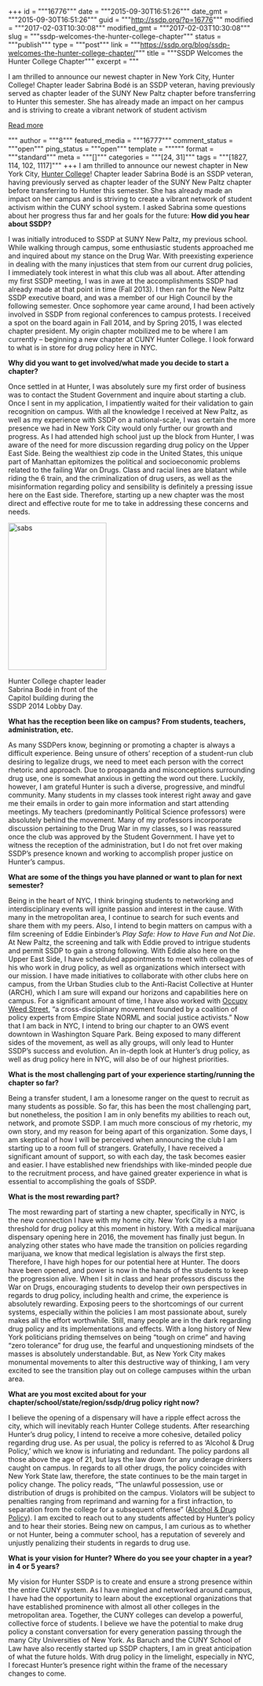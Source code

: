+++
id = """16776"""
date = """2015-09-30T16:51:26"""
date_gmt = """2015-09-30T16:51:26"""
guid = """http://ssdp.org/?p=16776"""
modified = """2017-02-03T10:30:08"""
modified_gmt = """2017-02-03T10:30:08"""
slug = """ssdp-welcomes-the-hunter-college-chapter"""
status = """publish"""
type = """post"""
link = """https://ssdp.org/blog/ssdp-welcomes-the-hunter-college-chapter/"""
title = """SSDP Welcomes the Hunter College Chapter"""
excerpt = """<p>I am thrilled to announce our newest chapter in New York City, Hunter College! Chapter leader Sabrina Bodé is an SSDP veteran, having previously served as chapter leader of the SUNY New Paltz chapter before transferring to Hunter this semester. She has already made an impact on her campus and is striving to create a vibrant network of student activism</p>
<div class="h10"></div>
<p><a class="more-link2 flat" href="https://ssdp.org/blog/ssdp-welcomes-the-hunter-college-chapter/">Read more</a></p>
"""
author = """8"""
featured_media = """16777"""
comment_status = """open"""
ping_status = """open"""
template = """"""
format = """standard"""
meta = """[]"""
categories = """[24, 31]"""
tags = """[1827, 114, 102, 1117]"""
+++
I am thrilled to announce our newest chapter in New York City, <a href="http://ssdp.org/chapters/northeast/new-york/hunter-college/" target="_blank">Hunter College</a>! Chapter leader Sabrina Bodé is an SSDP veteran, having previously served as chapter leader of the SUNY New Paltz chapter before transferring to Hunter this semester. She has already made an impact on her campus and is striving to create a vibrant network of student activism within the CUNY school system. I asked Sabrina some questions about her progress thus far and her goals for the future:

<b>
How did you hear about SSDP? </b>

<span style="font-weight: 400;">I was initially introduced to SSDP at SUNY New Paltz, my previous school. While walking through campus, some enthusiastic students approached me and inquired about my stance on the Drug War. With preexisting experience in dealing with the many injustices that stem from our current drug policies, I immediately took interest in what this club was all about. After attending my first SSDP meeting, I was in awe at the accomplishments SSDP had already made at that point in time (Fall 2013). I then ran for the New Paltz SSDP executive board, and was a member of our High Council by the following semester. Once sophomore year came around, I had been actively involved in SSDP from regional conferences to campus protests. I received a spot on the board again in Fall 2014, and by Spring 2015, I was elected chapter president. My origin chapter mobilized me to be where I am currently &#8211; beginning a new chapter at CUNY Hunter College. I look forward to what is in store for drug policy here in NYC.</span>

<b>Why did you want to get involved/what made you decide to start a chapter?</b>

<span style="font-weight: 400;">Once settled in at Hunter, I was absolutely sure my first order of business was to contact the Student Government and inquire about starting a club. Once I sent in my application, I impatiently waited for their validation to gain recognition on campus. With all the knowledge I received at New Paltz, as well as my experience with SSDP on a national-scale, I was certain the more presence we had in New York City would only further our growth and progress. As I had attended high school just up the block from Hunter, I was aware of the need for more discussion regarding drug policy on the Upper East Side. Being the wealthiest zip code in the United States, this unique part of Manhattan epitomizes the political and socioeconomic problems related to the failing War on Drugs. Class and racial lines are blatant while riding the 6 train, and the criminalization of drug users, as well as the misinformation regarding policy and sensibility is definitely a pressing issue here on the East side. Therefore, starting up a new chapter was the most direct and effective route for me to take in addressing these concerns and needs.  </span>

<div id="attachment_16777" style="width: 210px" class="wp-caption alignleft"><a href="http://ssdp.org/assets/sabs.jpg"><img class="wp-image-16777 size-medium" src="http://ssdp.org/assets/sabs-200x300.jpg" alt="sabs" width="200" height="300" /></a><p class="wp-caption-text">Hunter College chapter leader Sabrina Bodé in front of the Capitol building during the SSDP 2014 Lobby Day.</p></div>

<b>What has the reception been like on campus? From students, teachers, administration, etc.</b>

<span style="font-weight: 400;">As many SSDPers know, beginning or promoting a chapter is always a difficult experience. Being unsure of others’ reception of a student-run club desiring to legalize drugs, we need to meet each person with the correct rhetoric and approach. Due to propaganda and misconceptions surrounding drug use, one is somewhat anxious in getting the word out there. Luckily, however, I am grateful Hunter is such a diverse, progressive, and mindful community. Many students in my classes took interest right away and gave me their emails in order to gain more information and start attending meetings. My teachers (predominantly Political Science professors) were absolutely behind the movement. Many of my professors incorporate discussion pertaining to the Drug War in my classes, so I was reassured once the club was approved by the Student Government. I have yet to witness the reception of the administration, but I do not fret over making SSDP’s presence known and working to accomplish proper justice on Hunter’s campus.</span>

<b>What are some of the things you have planned or want to plan for next semester?</b>

<span style="font-weight: 400;">Being in the heart of NYC, I think bringing students to networking and interdisciplinary events will ignite passion and interest in the cause. With many in the metropolitan area, I continue to search for such events and share them with my peers. Also, I intend to begin matters on campus with a film screening of Eddie Einbinder’s </span><i><span style="font-weight: 400;">Play Safe: How to Have Fun and Not Die</span></i><span style="font-weight: 400;">. At New Paltz, the screening and talk with Eddie proved to intrigue students and permit SSDP to gain a strong following. With Eddie also here on the Upper East Side, I have scheduled appointments to meet with colleagues of his who work in drug policy, as well as organizations which intersect with our mission. I have made initiatives to collaborate with other clubs here on campus, from the Urban Studies club to the Anti-Racist Collective at Hunter (ARCH), which I am sure will expand our horizons and capabilities here on campus. For a significant amount of time, I have also worked with </span><a href="https://www.facebook.com/OccupyWeedStNYC/timeline"><span style="font-weight: 400;">Occupy Weed Street</span></a><span style="font-weight: 400;">, “a cross-disciplinary movement founded by a coalition of policy experts from Empire State NORML and social justice activists.” Now that I am back in NYC, I intend to bring our chapter to an OWS event downtown in Washington Square Park. Being exposed to many different sides of the movement, as well as ally groups, will only lead to Hunter SSDP’s success and evolution. An in-depth look at Hunter’s drug policy, as well as drug policy here in NYC, will also be of our highest priorities. </span>

<b>What is the most challenging part of your experience starting/running the chapter so far? </b>

<span style="font-weight: 400;">Being a transfer student, I am a lonesome ranger on the quest to recruit as many students as possible. So far, this has been the most challenging part, but nonetheless, the position I am in only benefits my abilities to reach out, network, and promote SSDP. I am much more conscious of my rhetoric, my own story, and my reason for being apart of this organization. Some days, I am skeptical of how I will be perceived when announcing the club I am starting up to a room full of strangers. Gratefully, I have received a significant amount of support, so with each day, the task becomes easier and easier. I have established new friendships with like-minded people due to the recruitment process, and have gained greater experience in what is essential to accomplishing the goals of SSDP. </span>

<b>What is the most rewarding part?</b>

<span style="font-weight: 400;">The most rewarding part of starting a new chapter, specifically in NYC, is the new connection I have with my home city. New York City is a major threshold for drug policy at this moment in history. With a medical marijuana dispensary opening here in 2016, the movement has finally just begun. In analyzing other states who have made the transition on policies regarding marijuana, we know that medical legislation is always the first step. Therefore, I have high hopes for our potential here at Hunter. The doors have been opened, and power is now in the hands of the students to keep the progression alive. When I sit in class and hear professors discuss the War on Drugs, encouraging students to develop their own perspectives in regards to drug policy, including health and crime, the experience is absolutely rewarding. Exposing peers to the shortcomings of our current systems, especially within the policies I am most passionate about, surely makes all the effort worthwhile. Still, many people are in the dark regarding drug policy and its implementations and effects. With a long history of New York politicians priding themselves on being “tough on crime” and having “zero tolerance” for drug use, the fearful and unquestioning mindsets of the masses is absolutely understandable. But, as New York City makes monumental movements to alter this destructive way of thinking, I am very excited to see the transition play out on college campuses within the urban area.</span>

<b>What are you most excited about for your chapter/school/state/region/ssdp/drug policy right now?</b>

<span style="font-weight: 400;">I believe the opening of a dispensary will have a ripple effect across the city, which will inevitably reach Hunter College students. After researching Hunter’s drug policy, I intend to receive a more cohesive, detailed policy regarding drug use. As per usual, the policy is referred to as ‘Alcohol &amp; Drug Policy,’ which we know is infuriating and redundant. The policy pardons all those above the age of 21, but lays the law down for any underage drinkers caught on campus. In regards to all other drugs, the policy coincides with New York State law, therefore, the state continues to be the main target in policy change. The policy reads, “The unlawful possession, use or distribution of drugs is prohibited on the campus. Violators will be subject to penalties ranging from reprimand and warning for a first infraction, to separation from the college for a subsequent offense” (</span><a href="http://www.hunter.cuny.edu/publicsafety/policies-and-procedures/alcohol-drug-policies/alcohol-drug-policy"><span style="font-weight: 400;">Alcohol &amp; Drug Policy</span></a><span style="font-weight: 400;">). I am excited to reach out to any students affected by Hunter’s policy and to hear their stories. Being new on campus, I am curious as to whether or not Hunter, being a commuter school, has a reputation of severely and unjustly penalizing their students in regards to drug use. </span>

<b>What is your vision for Hunter? Where do you see your chapter in a year? in 4 or 5 years?</b>

<span style="font-weight: 400;">My vision for Hunter SSDP is to create and ensure a strong presence within the entire CUNY system. As I have mingled and networked around campus, I have had the opportunity to learn about the exceptional organizations that have established prominence with almost all other colleges in the metropolitan area. Together, the CUNY colleges can develop a powerful, collective force of students. I believe we have the potential to make drug policy a constant conversation for every generation passing through the many City Universities of New York. As Baruch and the CUNY School of Law have also recently started up SSDP chapters, I am in great anticipation of what the future holds. With drug policy in the limelight, especially in NYC, I forecast Hunter’s presence right within the frame of the necessary changes to come. </span>

&nbsp;
